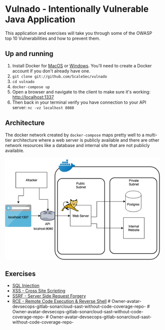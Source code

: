 # Vulnado - Intentionally Vulnerable Java Application

This application and exercises will take you through some of the OWASP top 10 Vulnerabilities and how to prevent them.

## Up and running

1. Install Docker for [MacOS](https://hub.docker.com/editions/community/docker-ce-desktop-mac) or [Windows](https://hub.docker.com/editions/community/docker-ce-desktop-windows). You'll need to create a Docker account if you don't already have one.
2. `git clone git://github.com/ScaleSec/vulnado`
3. `cd vulnado`
4. `docker-compose up`
5. Open a browser and navigate to the client to make sure it's working: [http://localhost:1337](http://localhost:1337)
6. Then back in your terminal verify you have connection to your API server: `nc -vz localhost 8080`

## Architecture

The docker network created by `docker-compose` maps pretty well to a multi-tier architecture where a web server is publicly available and there are other network resources like a database and internal site that are not publicly available.

![](exercises/assets/arch.png)

## Exercises

* [SQL Injection](exercises/01-sql-injection.md)
* [XSS - Cross Site Scripting](exercises/02-xss.md)
* [SSRF - Server Side Request Forgery](exercises/03-ssrf.md)
* [RCE - Remote Code Execution & Reverse Shell](exercises/04-rce-reverse-shell.md)
#   O w n e r - a v a t a r - d e v s e c o p s - g i t l a b - s o n a r c l o u d - s a s t - w i t h o u t - c o d e - c o v e r a g e - r e p o - 
 
 #   O w n e r - a v a t a r - d e v s e c o p s - g i t l a b - s o n a r c l o u d - s a s t - w i t h o u t - c o d e - c o v e r a g e - r e p o - 
 
 # Owner-avatar-devsecops-gitlab-sonarcloud-sast-without-code-coverage-repo-
